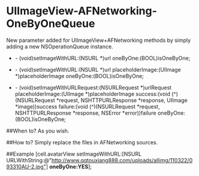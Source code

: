 UIImageView-AFNetworking-OneByOneQueue
======================================

New parameter added for UIImageView+AFNetworking methods by simply adding a new NSOperationQueue instance. 

* \- (void)setImageWithURL:(NSURL *)url oneByOne:(BOOL)isOneByOne;  

* \- (void)setImageWithURL:(NSURL *)url
       placeholderImage:(UIImage *)placeholderImage
               oneByOne:(BOOL)isOneByOne;  
               

* \- (void)setImageWithURLRequest:(NSURLRequest *)urlRequest
              placeholderImage:(UIImage *)placeholderImage success:(void (^)(NSURLRequest *request, NSHTTPURLResponse *response, UIImage *image))success failure:(void (^)(NSURLRequest *request, NSHTTPURLResponse *response, NSError *error))failure oneByOne:(BOOL)isOneByOne;

##When to?
As you wish.

##How to?
Simply replace the files in AFNetworking sources.  

##Example
[cell.avatarView setImageWithURL:[NSURL URLWithString:@"http://www.qqtouxiang888.com/uploads/allimg/110322/093310AU-2.jpg"] **oneByOne:YES**];
